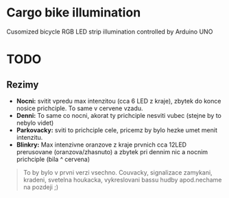 # Cargo bike illumination

Cusomized bicycle RGB LED strip illumination controlled by Arduino UNO

# TODO
## Rezimy
- __Nocni:__ svitit vpredu max intenzitou (cca 6 LED z kraje), zbytek do konce nosice prichciple. To same v cervene vzadu.
- __Denni:__ To same co nocni, akorat ty prichciple nesviti vubec (stejne by to nebylo videt)
- __Parkovacky:__ sviti to prichciple cele, pricemz by bylo hezke umet menit intenzitu.
- __Blinkry:__ Max intenzivne oranzove z kraje prvnich cca 12LED prerusovane (oranzova/zhasnuto) a zbytek pri dennim nic a nocnim prichciple (bila ^ cervena)

> To by bylo v prvni verzi vsechno. Couvacky, signalizace zamykani, kradeni, svetelna houkacka, vykreslovani bassu hudby apod.nechame na pozdeji ;)

